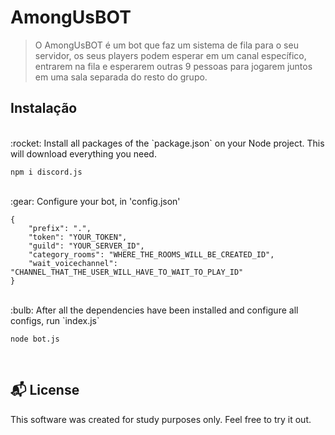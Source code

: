 # AmongUsBOT
> O AmongUsBOT é um bot que faz um sistema de fila para o seu servidor, os seus players podem esperar em um canal específico, entrarem na fila e esperarem outras 9 pessoas para jogarem juntos em uma sala separada do resto do grupo.

## Instalação

<br>
:rocket:  Install all packages of the `package.json` on your Node project. This will download everything you need.

```
npm i discord.js
```

<br>
:gear: Configure your bot, in 'config.json'

```
{
    "prefix": ".",
    "token": "YOUR_TOKEN",
    "guild": "YOUR_SERVER_ID",
    "category_rooms": "WHERE_THE_ROOMS_WILL_BE_CREATED_ID",
    "wait_voicechannel": "CHANNEL_THAT_THE_USER_WILL_HAVE_TO_WAIT_TO_PLAY_ID"
}
```

<br>
:bulb: After all the dependencies have been installed and configure all configs, run `index.js`

```
node bot.js
```

<br>

## :mailbox_with_mail: License

This software was created for study purposes only. Feel free to try it out.

